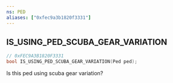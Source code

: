 ```yaml
---
ns: PED
aliases: ["0xfec9a3b1820f3331"]
---
```

## IS_USING_PED_SCUBA_GEAR_VARIATION

```c
// 0xFEC9A3B1820F3331
bool IS_USING_PED_SCUBA_GEAR_VARIATION(Ped ped);
```

Is this ped using scuba gear variation?

